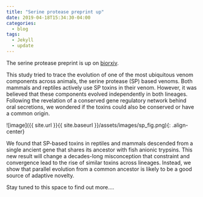 ```yaml
---
title: "Serine protease preprint up"
date: 2019-04-18T15:34:30-04:00
categories:
  - blog
tags:
  - Jekyll
  - update
---
```


The serine protease preprint is up on [biorxiv][sp].

This study tried to trace the evolution of one of the most ubiquitous venom components across animals, the serine protease (SP) based venoms. Both mammals and reptiles actively use SP toxins in their venom. However, it was believed that these components evolved independently in both lineages. Following the revelation of a conserved gene regulatory network behind oral secretions, we wondered if the toxins could also be conserved or have a common origin. 

![image]({{ site.url }}{{ site.baseurl }}/assets/images/sp_fig.png){: .align-center}

We found that SP-based toxins in reptiles and mammals descended from a single ancient gene that shares its ancestor with fish anionic trypsins. This new result will change a decades-long misconception that constraint and convergence lead to the rise of similar toxins across lineages. Instead, we show that parallel evolution from a common ancestor is likely to be a good source of adaptive novelty. 

Stay tuned to this space to find out more….


[sp]: https://www.biorxiv.org/content/10.1101/2020.08.06.240747v1